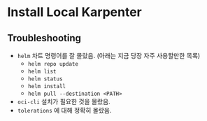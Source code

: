 # Install Local Karpenter

## Troubleshooting

* `helm` 차트 명령어를 잘 몰랐음. (아래는 지금 당장 자주 사용할만한 목록)
  * `helm repo update`
  * `helm list`
  * `helm status`
  * `helm install`
  * `helm pull --destination <PATH>`
* `oci-cli` 설치가 필요한 것을 몰랐음.
* `tolerations` 에 대해 정확히 몰랐음.
